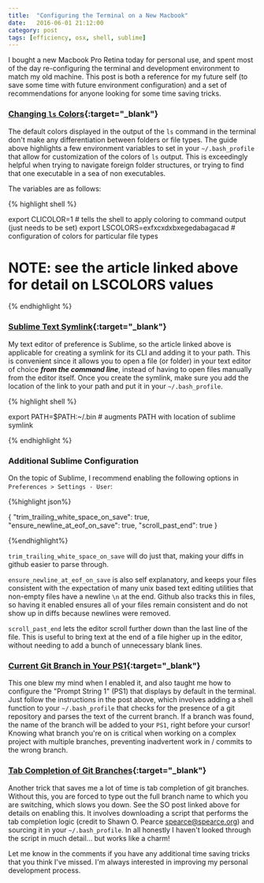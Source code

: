 ```yaml
---
title:  "Configuring the Terminal on a New Macbook"
date:   2016-06-01 21:12:00
category: post
tags: [efficiency, osx, shell, sublime]
---
```


I bought a new Macbook Pro Retina today for personal use, and spent most of the day re-configuring the terminal and development environment to match my old machine. This post is both a reference for my future self (to save some time with future environment configuration) and a set of recommendations for anyone looking for some time saving tricks.

### [Changing `ls` Colors][ls]{:target="_blank"}

The default colors displayed in the output of the `ls` command in the terminal don't make any differentiation between folders or file types. The guide above highlights a few environment variables to set in your `~/.bash_profile` that allow for customization of the colors of `ls` output. This is exceedingly helpful when trying to navigate foreign folder structures, or trying to find that one executable in a sea of non executables.

The variables are as follows:

{% highlight shell %}

  export CLICOLOR=1 # tells the shell to apply coloring to command output (just needs to be set)
  export LSCOLORS=exfxcxdxbxegedabagacad # configuration of colors for particular file types
  # NOTE: see the article linked above for detail on LSCOLORS values

{% endhighlight %}

### [Sublime Text Symlink][subl]{:target="_blank"}

My text editor of preference is Sublime, so the article linked above is applicable for creating a symlink for its CLI and adding it to your path. This is convenient since it allows you to open a file (or folder) in your text editor of choice ***from the command line***, instead of having to open files manually from the editor itself. Once you create the symlink, make sure you add the location of the link to your path and put it in your `~/.bash_profile`.

{% highlight shell %}

  export PATH=$PATH:~/.bin # augments PATH with location of sublime symlink

{% endhighlight %}

### Additional Sublime Configuration

On the topic of Sublime, I recommend enabling the following options in `Preferences > Settings - User`:

{%highlight json%}

{
	"trim_trailing_white_space_on_save": true,
	"ensure_newline_at_eof_on_save": true,
	"scroll_past_end": true
}

{%endhighlight%}

`trim_trailing_white_space_on_save` will do just that, making your diffs in github easier to parse through.

`ensure_newline_at_eof_on_save` is also self explanatory, and keeps your files consistent with the expectation of many unix based text editing utilities that non-empty files have a newline `\n` at the end. Github also tracks this in files, so having it enabled ensures all of your files remain consistent and do not show up in diffs because newlines were removed.

`scroll_past_end` lets the editor scroll further down than the last line of the file. This is useful to bring text at the end of a file higher up in the editor, without needing to add a bunch of unnecessary blank lines.

### [Current Git Branch in Your PS1][gbps1]{:target="_blank"}

This one blew my mind when I enabled it, and also taught me how to configure the "Prompt String 1" (PS1) that displays by default in the terminal. Just follow the instructions in the post above, which involves adding a shell function to your `~/.bash_profile` that checks for the presence of a git repository and parses the text of the current branch. If a branch was found, the name of the branch will be added to your `PS1`, right before your cursor! Knowing what branch you're on is critical when working on a complex project with multiple branches, preventing inadvertent work in / commits to the wrong branch.

### [Tab Completion of Git Branches][tab]{:target="_blank"}

Another trick that saves me a lot of time is tab completion of git branches. Without this, you are forced to type out the full branch name to which you are switching, which slows you down. See the SO post linked above for details on enabling this. It involves downloading a script that performs the tab completion logic (credit to Shawn O. Pearce <spearce@spearce.org>) and sourcing it in your `~/.bash_profile`. In all honestly I haven't looked through the script in much detail... but works like a charm!

Let me know in the comments if you have any additional time saving tricks that you think I've missed. I'm always interested in improving my personal development process.

[ls]: http://osxdaily.com/2012/02/21/add-color-to-the-terminal-in-mac-os-x/
[subl]: http://stackoverflow.com/questions/16199581/opening-sublime-text-on-command-line-as-subl-on-mac-os#answer-16495202
[gbps1]: https://coderwall.com/p/fasnya/add-git-branch-name-to-bash-prompt
[tab]: http://apple.stackexchange.com/a/55886
